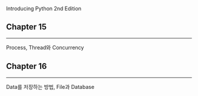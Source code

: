 Introducing Python 2nd Edition

## Chapter 15
---
Process, Thread와 Concurrency


## Chapter 16
---
Data를 저장하는 방법, File과 Database